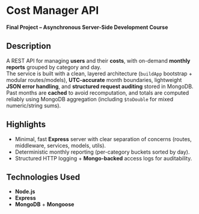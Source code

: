 # Cost Manager API

**Final Project – Asynchronous Server-Side Development Course**

## Description

A REST API for managing **users** and their **costs**, with on-demand **monthly reports** grouped by category and day.  
The service is built with a clean, layered architecture (`buildApp` bootstrap + modular routes/models), **UTC-accurate** month boundaries, lightweight **JSON error handling**, and **structured request auditing** stored in MongoDB. Past months are **cached** to avoid recomputation, and totals are computed reliably using MongoDB aggregation (including `$toDouble` for mixed numeric/string sums).

## Highlights

- Minimal, fast **Express** server with clear separation of concerns (routes, middleware, services, models, utils).
- Deterministic monthly reporting (per-category buckets sorted by day).
- Structured HTTP logging + **Mongo-backed** access logs for auditability.

## Technologies Used

- **Node.js**
- **Express**
- **MongoDB** + **Mongoose**
